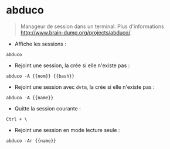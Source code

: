 # abduco

> Manageur de session dans un terminal.
> Plus d'informations <http://www.brain-dump.org/projects/abduco/>.

- Affiche les sessions :

`abduco`

- Rejoint une session, la crée si elle n'existe pas :

`abduco -A {{nom}} {{bash}}`

- Rejoint une session avec `dvtm`, la crée si elle n'existe pas :

`abduco -A {{name}}`

- Quitte la session courante :

`Ctrl + \`

- Rejoint une session en mode lecture seule :

`abduco -Ar {{name}}`
